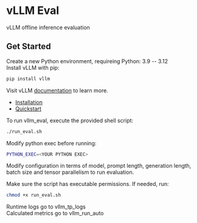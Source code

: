 # vLLM Eval

vLLM offline inference evaluation

## Get Started

Create a new Python environment, requireing Python: 3.9 -- 3.12 \
Install vLLM with pip:

```bash
pip install vllm
```

Visit vLLM [documentation](https://docs.vllm.ai/) to learn more.

- [Installation](https://docs.vllm.ai/en/latest/getting_started/installation.html)
- [Quickstart](https://docs.vllm.ai/en/latest/getting_started/quickstart.html)

To run vllm_eval, execute the provided shell script:
```bash
./run_eval.sh
```

Modify python exec before running:
```bash
PYTHON_EXEC=<YOUR PYTHON EXEC>
```
Modify configuration in terms of model, prompt length, generation length, batch size and tensor parallelism to run evaluation.

Make sure the script has executable permissions. If needed, run:
```bash
chmod +x run_eval.sh
```
Runtime logs go to vllm\_tp\_logs \
Calculated metrics go to vllm\_run\_auto